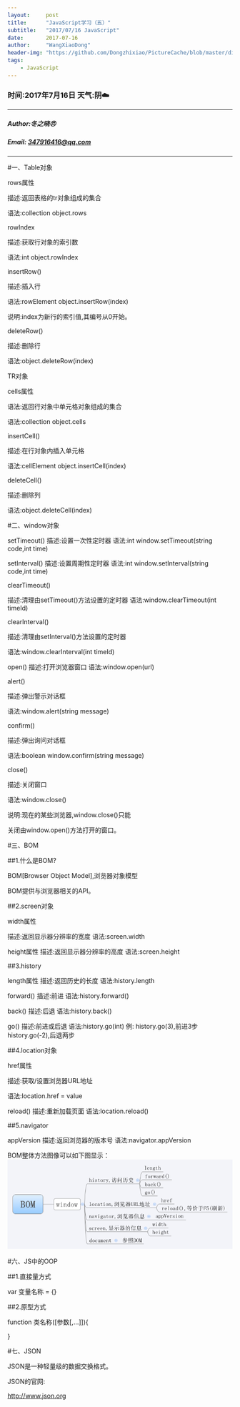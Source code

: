 ```yaml
---
layout:     post
title:      "JavaScript学习（五）"
subtitle:   "2017/07/16 JavaScript"
date:       2017-07-16
author:     "WangXiaoDong"
header-img: "https://github.com/Dongzhixiao/PictureCache/blob/master/diaryPic/20170716.jpg?raw=true"
tags:
    - JavaScript
---
```


### 时间:2017年7月16日 天气:阴:cloud:
-----
#####   Author:冬之晓:angry:
#####   Email: 347916416@qq.com
----------

#一、Table对象

rows属性

描述:返回表格的tr对象组成的集合

语法:collection object.rows

rowIndex

描述:获取行对象的索引数

语法:int object.rowIndex


insertRow()

描述:插入行

语法:rowElement object.insertRow(index)

说明:index为新行的索引值,其编号从0开始。

deleteRow()

描述:删除行

语法:object.deleteRow(index)



TR对象

cells属性

语法:返回行对象中单元格对象组成的集合

语法:collection object.cells

insertCell()

描述:在行对象内插入单元格

语法:cellElement object.insertCell(index)

deleteCell()

描述:删除列

语法:object.deleteCell(index)





#二、window对象

setTimeout()
描述:设置一次性定时器
语法:int window.setTimeout(string code,int time)

setInterval()
描述:设置周期性定时器
语法:int window.setInterval(string code,int time)

clearTimeout()

描述:清理由setTimeout()方法设置的定时器
语法:window.clearTimeout(int timeId)

clearInterval()

描述:清理由setInterval()方法设置的定时器

语法:window.clearInterval(int timeId)

open()
描述:打开浏览器窗口
语法:window.open(url)

alert()

描述:弹出警示对话框

语法:window.alert(string message)

confirm()

描述:弹出询问对话框

语法:boolean window.confirm(string message)

close()

描述:关闭窗口

语法:window.close()

说明:现在的某些浏览器,window.close()只能

关闭由window.open()方法打开的窗口。


#三、BOM

##1.什么是BOM?

BOM[Browser Object Model],浏览器对象模型

BOM提供与浏览器相关的API。

##2.screen对象

width属性

描述:返回显示器分辨率的宽度
语法:screen.width

height属性
描述:返回显示器分辨率的高度
语法:screen.height

##3.history

length属性
描述:返回历史的长度
语法:history.length

forward()
描述:前进
语法:history.forward()

back()
描述:后退
语法:history.back()

go()
描述:前进或后退
语法:history.go(int)
例:
history.go(3),前进3步
history.go(-2),后退两步

##4.location对象

href属性

描述:获取/设置浏览器URL地址

语法:location.href = value

reload()
描述:重新加载页面
语法:location.reload()

##5.navigator

appVersion
描述:返回浏览器的版本号
语法:navigator.appVersion

BOM整体方法图像可以如下图显示：
![BOM](https://github.com/Dongzhixiao/PictureCache/blob/master/diaryPic/BOM.png?raw=true "BOM整体方法图像")

#六、JS中的OOP

##1.直接量方式

var 变量名称 = {}

##2.原型方式

function 类名称([参数[,...]]){
   
}


#七、JSON

JSON是一种轻量级的数据交换格式。


JSON的官网:

http://www.json.org


